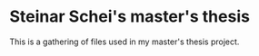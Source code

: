 # Steinar Schei's master's thesis

This is a gathering of files used in my master's thesis project.

